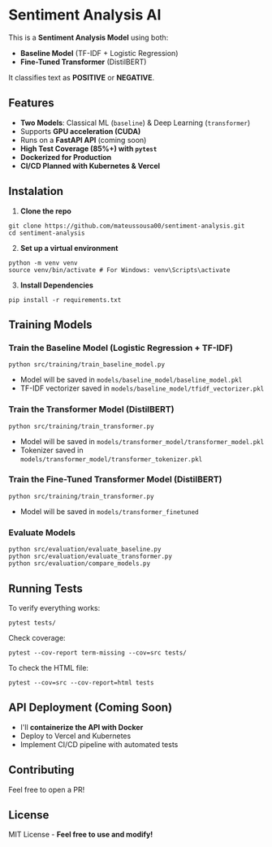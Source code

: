 # Sentiment Analysis AI


This is a **Sentiment Analysis Model** using both:
- **Baseline Model** (TF-IDF + Logistic Regression)
- **Fine-Tuned Transformer** (DistilBERT)

It classifies text as **POSITIVE** or **NEGATIVE**.

## Features
- **Two Models**: Classical ML (`baseline`) & Deep Learning (`transformer`)
- Supports **GPU acceleration (CUDA)**
- Runs on a **FastAPI API** (coming soon)
- **High Test Coverage (85%+) with `pytest`**
- **Dockerized for Production**  
- **CI/CD Planned with Kubernetes & Vercel**

## Instalation

1. **Clone the repo**
```
git clone https://github.com/mateussousa00/sentiment-analysis.git
cd sentiment-analysis
```
2. **Set up a virtual environment**
```
python -m venv venv
source venv/bin/activate # For Windows: venv\Scripts\activate
```

3. **Install Dependencies**
```
pip install -r requirements.txt
```

## Training Models

### Train the Baseline Model (Logistic Regression + TF-IDF)
```
python src/training/train_baseline_model.py
```
- Model will be saved in `models/baseline_model/baseline_model.pkl`
- TF-IDF vectorizer saved in `models/baseline_model/tfidf_vectorizer.pkl`

### Train the Transformer Model (DistilBERT)
```
python src/training/train_transformer.py
```
- Model will be saved in `models/transformer_model/transformer_model.pkl`
- Tokenizer saved in `models/transformer_model/transformer_tokenizer.pkl`

### Train the Fine-Tuned Transformer Model (DistilBERT)
```
python src/training/train_transformer.py
```
- Model will be saved in `models/transformer_finetuned`

### Evaluate Models
```
python src/evaluation/evaluate_baseline.py
python src/evaluation/evaluate_transformer.py
python src/evaluation/compare_models.py
```

## Running Tests
To verify everything works:
```
pytest tests/
```

Check coverage:
```
pytest --cov-report term-missing --cov=src tests/
```

To check the HTML file:
```
pytest --cov=src --cov-report=html tests
```

## API Deployment (Coming Soon)
- I'll **containerize the API with Docker**
- Deploy to Vercel and Kubernetes
- Implement CI/CD pipeline with automated tests

## Contributing
Feel free to open a PR!

## License
MIT License - **Feel free to use and modify!**